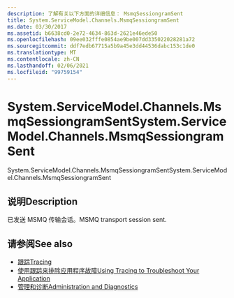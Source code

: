 ```yaml
---
description: 了解有关以下方面的详细信息： MsmqSessiongramSent
title: System.ServiceModel.Channels.MsmqSessiongramSent
ms.date: 03/30/2017
ms.assetid: b6638cd0-2e72-4634-863d-2621e46ede50
ms.openlocfilehash: 09ee032fffe0854ae9be007dd335022028281a72
ms.sourcegitcommit: ddf7edb67715a5b9a45e3dd44536dabc153c1de0
ms.translationtype: MT
ms.contentlocale: zh-CN
ms.lasthandoff: 02/06/2021
ms.locfileid: "99759154"
---
```

# <a name="systemservicemodelchannelsmsmqsessiongramsent"></a><span data-ttu-id="f870f-103">System.ServiceModel.Channels.MsmqSessiongramSent</span><span class="sxs-lookup"><span data-stu-id="f870f-103">System.ServiceModel.Channels.MsmqSessiongramSent</span></span>

<span data-ttu-id="f870f-104">System.ServiceModel.Channels.MsmqSessiongramSent</span><span class="sxs-lookup"><span data-stu-id="f870f-104">System.ServiceModel.Channels.MsmqSessiongramSent</span></span>  
  
## <a name="description"></a><span data-ttu-id="f870f-105">说明</span><span class="sxs-lookup"><span data-stu-id="f870f-105">Description</span></span>  

 <span data-ttu-id="f870f-106">已发送 MSMQ 传输会话。</span><span class="sxs-lookup"><span data-stu-id="f870f-106">MSMQ transport session sent.</span></span>  
  
## <a name="see-also"></a><span data-ttu-id="f870f-107">请参阅</span><span class="sxs-lookup"><span data-stu-id="f870f-107">See also</span></span>

- [<span data-ttu-id="f870f-108">跟踪</span><span class="sxs-lookup"><span data-stu-id="f870f-108">Tracing</span></span>](index.md)
- [<span data-ttu-id="f870f-109">使用跟踪来排除应用程序故障</span><span class="sxs-lookup"><span data-stu-id="f870f-109">Using Tracing to Troubleshoot Your Application</span></span>](using-tracing-to-troubleshoot-your-application.md)
- [<span data-ttu-id="f870f-110">管理和诊断</span><span class="sxs-lookup"><span data-stu-id="f870f-110">Administration and Diagnostics</span></span>](../index.md)
